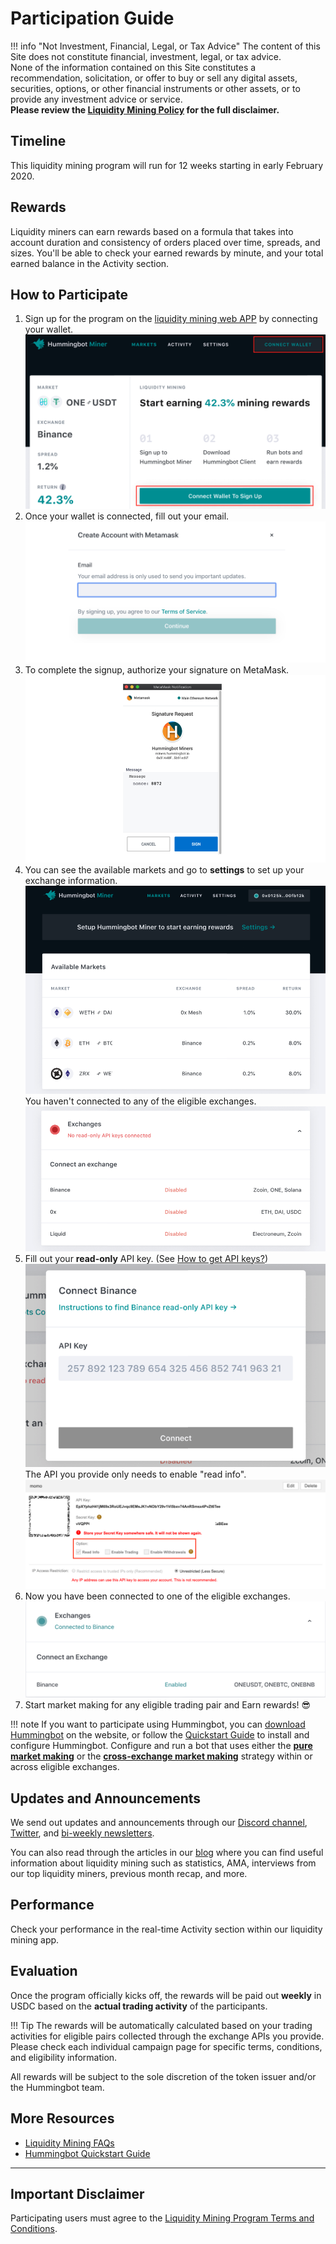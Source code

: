 # Participation Guide

!!! info "Not Investment, Financial, Legal, or Tax Advice"
    The content of this Site does not constitute financial, investment, legal, or tax advice.<br>None of the information contained on this Site constitutes a recommendation, solicitation, or offer to buy or sell any digital assets, securities, options, or other financial instruments or other assets, or to provide any investment advice or service.<br>
    **Please review the [Liquidity Mining Policy](https://hummingbot.io/liquidity-mining-policy/) for the full disclaimer.**

## Timeline

This liquidity mining program will run for 12 weeks starting in early February 2020.

## Rewards

Liquidity miners can earn rewards based on a formula that takes into account duration and consistency of orders placed over time, spreads, and sizes. You'll be able to check your earned rewards by minute, and your total earned balance in the Activity section. 

## How to Participate

1. Sign up for the program on the [liquidity mining web APP](https://miners.hummingbot.io/) by connecting your wallet.
![](setup1.png) 
2. Once your wallet is connected, fill out your email.
![](setup2.png)  
3. To complete the signup, authorize your signature on MetaMask. 
![](setup3.png)  
4. You can see the available markets and go to **settings** to set up your exchange information.
![](setup4.png)  
You haven't connected to any of the eligible exchanges.
![](setup5.png)  
5. Fill out your **read-only** API key. (See [How to get API keys?](https://docs.hummingbot.io/installation/api-keys/))  
![](setup6.png)  
The API you provide only needs to enable "read info". 
![](binanceAPI.png) 
6. Now you have been connected to one of the eligible exchanges.
![](setup7.png)  
7. Start market making for any eligible trading pair and Earn rewards! 😎 

!!! note 
    If you want to participate using Hummingbot, you can [download Hummingbot](https://hummingbot.io/download) on the website, or follow the [Quickstart Guide](/quickstart/) to install and configure Hummingbot. Configure and run a bot that uses either the [**pure market making**](/strategies/pure-market-making) or the [**cross-exchange market making**](/strategies/cross-exchange-market-making) strategy within or across eligible exchanges.

## Updates and Announcements

We send out updates and announcements through our [Discord channel](https://discord.hummingbot.io), [Twitter](https://twitter.com/hummingbot_io), and [bi-weekly newsletters](http://hummingbot.substack.com). 

You can also read through the articles in our [blog](https://hummingbot.io/blog/tag/liquidity-mining#tags) where you can find useful information about liquidity mining such as statistics, AMA, interviews from our top liquidity miners, previous month recap, and more.

## Performance

Check your performance in the real-time Activity section within our liquidity mining app. 

## Evaluation

Once the program officially kicks off, the rewards will be paid out **weekly** in USDC based on the **actual trading activity** of the participants. 

!!! Tip
    The rewards will be automatically calculated based on your trading activities for eligible pairs collected through the exchange APIs you provide. Please check each individual campaign page for specific terms, conditions, and eligibility information. 

All rewards will be subject to the sole discretion of the token issuer and/or the Hummingbot team.

## More Resources

- [Liquidity Mining FAQs](/liquidity-mining/faq/)
- [Hummingbot Quickstart Guide](/quickstart/)

---
## Important Disclaimer

Participating users must agree to the [Liquidity Mining Program Terms and Conditions](https://hummingbot.io/liquidity-mining-policy/).